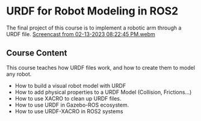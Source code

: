 # URDF for Robot Modeling in ROS2
The final project of this course is to implement a robotic arm through a URDF file.
[Screencast from 02-13-2023 08:22:45 PM.webm](https://user-images.githubusercontent.com/73918490/218622971-680cd3e7-4083-4293-adb5-af59898fc57d.webm)
## Course Content
This course teaches how URDF files work, and how to create them to model any robot.
* How to build a visual robot model with URDF
* How to add physical properties to a URDF Model (Collision, Frictions…)
* How to use XACRO to clean up URDF files.
* How to use URDF in Gazebo-ROS ecosystem.
* How to use URDF-XACRO in ROS2 systems


